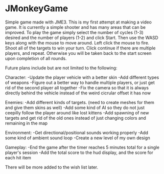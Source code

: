 JMonkeyGame
===========

Simple game made with JME3. This is my first attempt at making a video game. It is currently a simple shooter and has many areas that can be improved. To play the game simply select the number of cycles (1-3) desired and the number of players (1-2) and click Start. Then use the WASD keys along with the mouse to move around. Left click the mouse to fire. Shoot all of the targets to win your turn. Click continue if there are multiple players, and repeat. Otherwise you will be taken back to the start screen upon completion of all rounds.

Future plans include but are not limited to the following:

Character:
-Update the player vehicle with a better skin
-Add different types of weapons
-Figure out a better way to handle multiple players, or just get rid of the second player all together
-Fix the camera so that it is always directly behind the vehicle instead of the weird cicrular offset it has now

Enemies:
-Add different kinds of targets. (need to create meshes for them and give them skins as well)
-Add some kind of AI so they do not just ceepilly follow the player around like lost kittens
-Add spawning of new targets and get rid of the old ones instead of just changing colors and remaining in the map

Environment:
-Get directional/positional sounds working properly
-Add some kind of ambient sound loop
-Create a new level of my own design

Gameplay:
-End the game after the timer reaches 5 minutes total for a single player's session
-Add the total score to the hud display, and the score for each hit item

There will be more added to the wish list later.
